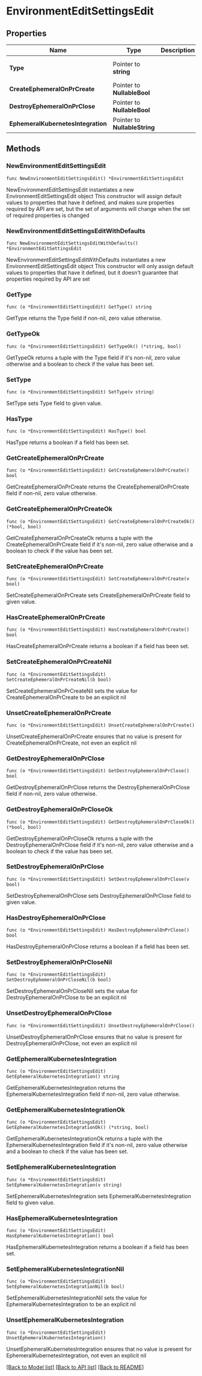 # EnvironmentEditSettingsEdit

## Properties

Name | Type | Description | Notes
------------ | ------------- | ------------- | -------------
**Type** | Pointer to **string** |  | [optional] [default to "ephemeral"]
**CreateEphemeralOnPrCreate** | Pointer to **NullableBool** |  | [optional] 
**DestroyEphemeralOnPrClose** | Pointer to **NullableBool** |  | [optional] 
**EphemeralKubernetesIntegration** | Pointer to **NullableString** |  | [optional] 

## Methods

### NewEnvironmentEditSettingsEdit

`func NewEnvironmentEditSettingsEdit() *EnvironmentEditSettingsEdit`

NewEnvironmentEditSettingsEdit instantiates a new EnvironmentEditSettingsEdit object
This constructor will assign default values to properties that have it defined,
and makes sure properties required by API are set, but the set of arguments
will change when the set of required properties is changed

### NewEnvironmentEditSettingsEditWithDefaults

`func NewEnvironmentEditSettingsEditWithDefaults() *EnvironmentEditSettingsEdit`

NewEnvironmentEditSettingsEditWithDefaults instantiates a new EnvironmentEditSettingsEdit object
This constructor will only assign default values to properties that have it defined,
but it doesn't guarantee that properties required by API are set

### GetType

`func (o *EnvironmentEditSettingsEdit) GetType() string`

GetType returns the Type field if non-nil, zero value otherwise.

### GetTypeOk

`func (o *EnvironmentEditSettingsEdit) GetTypeOk() (*string, bool)`

GetTypeOk returns a tuple with the Type field if it's non-nil, zero value otherwise
and a boolean to check if the value has been set.

### SetType

`func (o *EnvironmentEditSettingsEdit) SetType(v string)`

SetType sets Type field to given value.

### HasType

`func (o *EnvironmentEditSettingsEdit) HasType() bool`

HasType returns a boolean if a field has been set.

### GetCreateEphemeralOnPrCreate

`func (o *EnvironmentEditSettingsEdit) GetCreateEphemeralOnPrCreate() bool`

GetCreateEphemeralOnPrCreate returns the CreateEphemeralOnPrCreate field if non-nil, zero value otherwise.

### GetCreateEphemeralOnPrCreateOk

`func (o *EnvironmentEditSettingsEdit) GetCreateEphemeralOnPrCreateOk() (*bool, bool)`

GetCreateEphemeralOnPrCreateOk returns a tuple with the CreateEphemeralOnPrCreate field if it's non-nil, zero value otherwise
and a boolean to check if the value has been set.

### SetCreateEphemeralOnPrCreate

`func (o *EnvironmentEditSettingsEdit) SetCreateEphemeralOnPrCreate(v bool)`

SetCreateEphemeralOnPrCreate sets CreateEphemeralOnPrCreate field to given value.

### HasCreateEphemeralOnPrCreate

`func (o *EnvironmentEditSettingsEdit) HasCreateEphemeralOnPrCreate() bool`

HasCreateEphemeralOnPrCreate returns a boolean if a field has been set.

### SetCreateEphemeralOnPrCreateNil

`func (o *EnvironmentEditSettingsEdit) SetCreateEphemeralOnPrCreateNil(b bool)`

 SetCreateEphemeralOnPrCreateNil sets the value for CreateEphemeralOnPrCreate to be an explicit nil

### UnsetCreateEphemeralOnPrCreate
`func (o *EnvironmentEditSettingsEdit) UnsetCreateEphemeralOnPrCreate()`

UnsetCreateEphemeralOnPrCreate ensures that no value is present for CreateEphemeralOnPrCreate, not even an explicit nil
### GetDestroyEphemeralOnPrClose

`func (o *EnvironmentEditSettingsEdit) GetDestroyEphemeralOnPrClose() bool`

GetDestroyEphemeralOnPrClose returns the DestroyEphemeralOnPrClose field if non-nil, zero value otherwise.

### GetDestroyEphemeralOnPrCloseOk

`func (o *EnvironmentEditSettingsEdit) GetDestroyEphemeralOnPrCloseOk() (*bool, bool)`

GetDestroyEphemeralOnPrCloseOk returns a tuple with the DestroyEphemeralOnPrClose field if it's non-nil, zero value otherwise
and a boolean to check if the value has been set.

### SetDestroyEphemeralOnPrClose

`func (o *EnvironmentEditSettingsEdit) SetDestroyEphemeralOnPrClose(v bool)`

SetDestroyEphemeralOnPrClose sets DestroyEphemeralOnPrClose field to given value.

### HasDestroyEphemeralOnPrClose

`func (o *EnvironmentEditSettingsEdit) HasDestroyEphemeralOnPrClose() bool`

HasDestroyEphemeralOnPrClose returns a boolean if a field has been set.

### SetDestroyEphemeralOnPrCloseNil

`func (o *EnvironmentEditSettingsEdit) SetDestroyEphemeralOnPrCloseNil(b bool)`

 SetDestroyEphemeralOnPrCloseNil sets the value for DestroyEphemeralOnPrClose to be an explicit nil

### UnsetDestroyEphemeralOnPrClose
`func (o *EnvironmentEditSettingsEdit) UnsetDestroyEphemeralOnPrClose()`

UnsetDestroyEphemeralOnPrClose ensures that no value is present for DestroyEphemeralOnPrClose, not even an explicit nil
### GetEphemeralKubernetesIntegration

`func (o *EnvironmentEditSettingsEdit) GetEphemeralKubernetesIntegration() string`

GetEphemeralKubernetesIntegration returns the EphemeralKubernetesIntegration field if non-nil, zero value otherwise.

### GetEphemeralKubernetesIntegrationOk

`func (o *EnvironmentEditSettingsEdit) GetEphemeralKubernetesIntegrationOk() (*string, bool)`

GetEphemeralKubernetesIntegrationOk returns a tuple with the EphemeralKubernetesIntegration field if it's non-nil, zero value otherwise
and a boolean to check if the value has been set.

### SetEphemeralKubernetesIntegration

`func (o *EnvironmentEditSettingsEdit) SetEphemeralKubernetesIntegration(v string)`

SetEphemeralKubernetesIntegration sets EphemeralKubernetesIntegration field to given value.

### HasEphemeralKubernetesIntegration

`func (o *EnvironmentEditSettingsEdit) HasEphemeralKubernetesIntegration() bool`

HasEphemeralKubernetesIntegration returns a boolean if a field has been set.

### SetEphemeralKubernetesIntegrationNil

`func (o *EnvironmentEditSettingsEdit) SetEphemeralKubernetesIntegrationNil(b bool)`

 SetEphemeralKubernetesIntegrationNil sets the value for EphemeralKubernetesIntegration to be an explicit nil

### UnsetEphemeralKubernetesIntegration
`func (o *EnvironmentEditSettingsEdit) UnsetEphemeralKubernetesIntegration()`

UnsetEphemeralKubernetesIntegration ensures that no value is present for EphemeralKubernetesIntegration, not even an explicit nil

[[Back to Model list]](../README.md#documentation-for-models) [[Back to API list]](../README.md#documentation-for-api-endpoints) [[Back to README]](../README.md)



